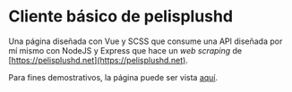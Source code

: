 # Cliente básico de pelisplushd

Una página diseñada con Vue y SCSS que consume una API diseñada por mí mismo con NodeJS y Express que hace un *web scraping* de [https://pelisplushd.net](https://pelisplushd.net).

Para fines demostrativos, la página puede ser vista [aquí](https://minimal-pelisplus-app.azurewebsites.net/).
